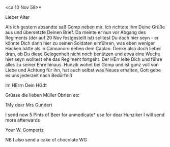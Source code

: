  <ca 10 Nov 58>*

Lieber Alter

Als ich gestern absandte saß Gomp neben mir. Ich richtete ihm Deine Grüße aus und übersetzte Deinen Brief. Da meinte er nun vor Abgang des Regiments (der auf 20 Nov festgestellt ist) solltest Du doch hier seyn - er könnte Dich dann hier zu seinen Soldaten einführen, was eben weniger Hacken hätte als in Cannanore neben dem Caplan. Denke also doch lieber dran, ob Du diese Gelegenheit nicht noch benützen und etwa eine Woche hier seyn wolltest ehe das Regiment fortgeht. Der HErr leite Dich und führe alles zu seiner Ehre hinaus. Hunzik wohnt bei Gomp und ist ganz voll von Liebe und Achtung für ihn, hat auch selbst was Neues erhalten, Gott gebe es uns jederzeit nach Bedürfniß

 Im HErrn
 Dein HGdt

Grüsse die lieben Müller Obrien etc



1My dear Mrs Gundert

I send now 5 Pints of Beer for unmedicate* use for dear Hunziker I will send more afterwards

 Your
 W. Gompertz

NB I also send a cake of chocolate
 WG

